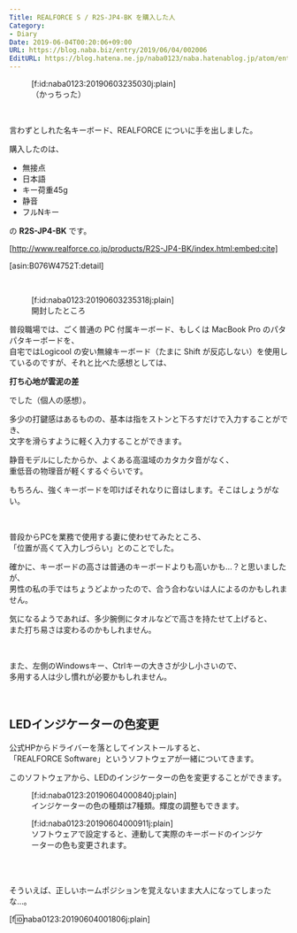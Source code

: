 ```yaml
---
Title: REALFORCE S / R2S-JP4-BK を購入した人
Category:
- Diary
Date: 2019-06-04T00:20:06+09:00
URL: https://blog.naba.biz/entry/2019/06/04/002006
EditURL: https://blog.hatena.ne.jp/naba0123/naba.hatenablog.jp/atom/entry/17680117127180591142
---
```


<figure class="figure-image figure-image-fotolife" title="（かっちった）">[f:id:naba0123:20190603235030j:plain]<figcaption>（かっちった）</figcaption></figure>

<!-- more -->

<br>

言わずとしれた名キーボード、REALFORCE についに手を出しました。

購入したのは、

* 無接点
* 日本語
* キー荷重45g
* 静音
* フルNキー

の **R2S-JP4-BK** です。

[http://www.realforce.co.jp/products/R2S-JP4-BK/index.html:embed:cite]

[asin:B076W4752T:detail]

<br>

<figure class="figure-image figure-image-fotolife" title="開封したところ">[f:id:naba0123:20190603235318j:plain]<figcaption>開封したところ</figcaption></figure>

普段職場では、ごく普通の PC 付属キーボード、もしくは MacBook Pro のパタパタキーボードを、  
自宅ではLogicool の安い無線キーボード（たまに Shift が反応しない）を使用しているのですが、それと比べた感想としては、  

**打ち心地が雲泥の差**

でした（個人の感想）。  

多少の打鍵感はあるものの、基本は指をストンと下ろすだけで入力することができ、  
文字を滑らすように軽く入力することができます。

静音モデルにしたからか、よくある高温域のカタカタ音がなく、  
重低音の物理音が軽くするぐらいです。

もちろん、強くキーボードを叩けばそれなりに音はします。そこはしょうがない。

<br>

普段からPCを業務で使用する妻に使わせてみたところ、  
「位置が高くて入力しづらい」とのことでした。

確かに、キーボードの高さは普通のキーボードよりも高いかも…？と思いましたが、  
男性の私の手ではちょうどよかったので、合う合わないは人によるのかもしれません。

気になるようであれば、多少腕側にタオルなどで高さを持たせて上げると、  
また打ち易さは変わるのかもしれません。

<br>

また、左側のWindowsキー、Ctrlキーの大きさが少し小さいので、  
多用する人は少し慣れが必要かもしれません。

<br>

## LEDインジケーターの色変更

公式HPからドライバーを落としてインストールすると、  
「REALFORCE Software」というソフトウェアが一緒についてきます。

このソフトウェアから、LEDのインジケーターの色を変更することができます。

<figure class="figure-image figure-image-fotolife" title="インジケーターの色の種類は7種類。輝度の調整もできます。">[f:id:naba0123:20190604000840j:plain]<figcaption>インジケーターの色の種類は7種類。輝度の調整もできます。</figcaption></figure>

<figure class="figure-image figure-image-fotolife" title="ソフトウェアで設定すると、連動して実際のキーボードのインジケーターの色も変更されます。">[f:id:naba0123:20190604000911j:plain]<figcaption>ソフトウェアで設定すると、連動して実際のキーボードのインジケーターの色も変更されます。</figcaption></figure>

<br>

<br>

そういえば、正しいホームポジションを覚えないまま大人になってしまったな…。

[f:id:naba0123:20190604001806j:plain]

<br>
